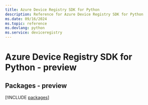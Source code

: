 ```yaml
---
title: Azure Device Registry SDK for Python
description: Reference for Azure Device Registry SDK for Python
ms.date: 09/16/2024
ms.topic: reference
ms.devlang: python
ms.service: deviceregistry
---
```

# Azure Device Registry SDK for Python - preview
## Packages - preview
[!INCLUDE [packages](device-registry-index.md)]